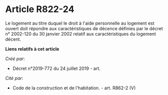# Article R822-24

Le logement au titre duquel le droit à l'aide personnelle au logement est ouvert doit répondre aux caractéristiques de
décence définies par le décret n° 2002-120 du 30 janvier 2002 relatif aux caractéristiques du logement décent.

**Liens relatifs à cet article**

_Créé par_:

  - Décret n°2019-772 du 24 juillet 2019 - art.

_Cité par_:

  - Code de la construction et de l'habitation. - art. R862-2 (V)
